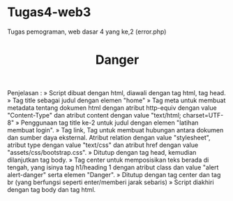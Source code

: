 # Tugas4-web3
Tugas pemograman, web dasar 4 yang ke,2 (error.php)

<!DOCTYPE html>
<html>
    <head>	
        <title>Home</title>	
        <meta http-equiv="Content-Type" content="text/html; charset=UTF-8" />
        <title>Latihan Membuat Login</title>	
        <link rel="stylesheet" type="text/css" href="assets/css/bootstrap.css">
    </head>
    <body>	
        <center>
            <h1 class="alert alert	-danger">Danger</h1>
        </center>	<br>
    </body>
</html>

Penjelasan :
» Script dibuat dengan html, diawali dengan tag html, tag head.
» Tag title sebagai judul dengan elemen "home"
» Tag meta untuk membuat metadata tentang dokumen html dengan atribut http-equiv dengan value "Content-Type" dan atribut content dengan value "text/html; charset=UTF-8"
» Penggunaan tag title ke-2 untuk judul dengan elemen "latihan membuat login".
» Tag link, Tag untuk membuat hubungan antara dokumen dan sumber daya eksternal. Atribut relation dengan value "stylesheet", atribut type dengan value "text/css" dan atribut href dengan value "assets/css/bootstrap.css".
»	 Ditutup dengan tag head, kemudian dilanjutkan tag body.
» Tag center untuk memposisikan teks berada di tengah, yang isinya tag h1/heading 1 dengan atribut class dan value "alert alert-danger" serta elemen "Danger". 
» Ditutup dengan tag center dan tag br (yang berfungsi seperti enter/memberi jarak sebaris) 
» Script diakhiri dengan tag body dan tag html.

